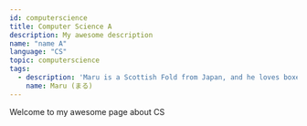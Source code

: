 ```yaml
---
id: computerscience
title: Computer Science A
description: My awesome description
name: "name A"
language: "CS"
topic: computerscience
tags:
  - description: 'Maru is a Scottish Fold from Japan, and he loves boxes.'
    name: Maru (まる)
---
```


Welcome to my awesome page about  CS

